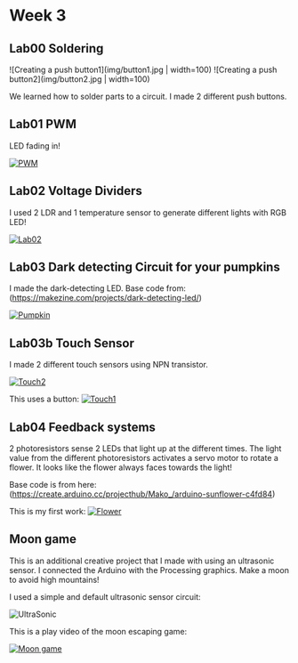 # Week 3

## Lab00 Soldering

![Creating a push button1](img/button1.jpg | width=100)
![Creating a push button2](img/button2.jpg | width=100)

We learned how to solder parts to a circuit. I made 2 different push buttons.


## Lab01 PWM

LED fading in!

[![PWM](img/Lab01.jpg)](https://youtu.be/ImVYu_hGrHw)



## Lab02 Voltage Dividers

I used 2 LDR and 1 temperature sensor to generate different lights with RGB LED!

[![Lab02](img/Lab02.jpg)](https://youtu.be/z2pV8r1cyTo)


## Lab03 Dark detecting Circuit for your pumpkins 

I made the dark-detecting LED.
Base code from: (https://makezine.com/projects/dark-detecting-led/)

[![Pumpkin](img/Pumpkin.jpg)](https://youtu.be/mmza4HizTz4)

## Lab03b Touch Sensor 

I made 2 different touch sensors using NPN transistor.

[![Touch2](img/touch2.jpg)](https://youtu.be/pZgRpkPc8HM)

This uses a button:
[![Touch1](img/touch1.jpg)](https://youtu.be/wgOIa4Uf_qM)


## Lab04 Feedback systems

2 photoresistors sense 2 LEDs that light up at the different times. The light value from the different photoresistors activates a servo motor to rotate a flower. It looks like the flower always faces towards the light!

Base code is from here:
(https://create.arduino.cc/projecthub/Mako_/arduino-sunflower-c4fd84)

This is my first work:
[![Flower](img/flower.jpg)](https://youtu.be/6qU8JpMQjCE)



## Moon game

This is an additional creative project that I made with using an ultrasonic sensor.
I connected the Arduino with the Processing graphics.
Make a moon to avoid high mountains!

I used a simple and default ultrasonic sensor circuit:

![UltraSonic](img/UltraSonic.png)

This is a play video of the moon escaping game:

[![Moon game](img/Game.jpg)](https://youtu.be/z7lQkVf_usI)
